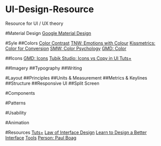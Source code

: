 # UI-Design-Resource
Resource for UI / UX theory

#Material Design
[Google Material Design](https://www.google.com/design/spec/material-design/introduction.html)

#Syle
##Colors
[Color Contrast](https://www.viget.com/articles/color-contrast)
[TNW: Emotions with Colour](http://thenextweb.com/dd/2015/04/07/how-to-create-the-right-emotions-with-color-in-web-design/)
[Kissmetrics: Color for Conversion](http://www.slideshare.net/kissmetrics/how-the-psychology-of-color-can-increase-your-website-conversions/3-Neil_Patel_KISSmetrics_neilpatel_Neil)
[SMW: Color Psychology](http://socialmediaweek.org/blog/2014/08/use-color-psychology-web-design-projects/)
[GMD: Color](https://www.google.com/design/spec/style/color.html)

##Icons
[GMD: Icons](https://www.google.com/design/spec/style/icons.html#)
[Tubik Studio: Icons vs Copy in UI  ](http://tubikstudio.com/visual-perception-icons-vs-copy-in-ui/?utm_source=designernews)
[Tuts+](http://design.tutsplus.com/articles/10-top-tips-for-creating-awesome-icons--cms-25538)

##Imagery
##Typography
##Writing

#Layout
##Principles
##Units & Measurement
##Metrics & Keylines
##Structure
##Responsive UI
##Split Screen

#Components

#Patterns

#Usability

#Animation

#Resources
[Tuts+](http://design.tutsplus.com/)
[Law of Interface Design](https://courses.platzi.com/courses/laws-of-interface-design/)
[Learn to Design a Better Interface](https://courses.platzi.com/courses/interface-design-startups/)
[Tools](http://1stwebdesigner.com/best-ux-design-tutorials/)
[Person: Paul Boag](https://www.youtube.com/watch?v=inT-VLzpEzE)




